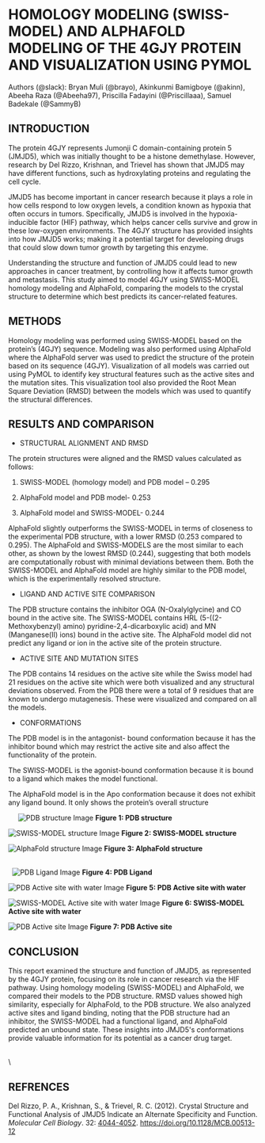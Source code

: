 # **HOMOLOGY MODELING (SWISS-MODEL) AND ALPHAFOLD MODELING OF THE 4GJY PROTEIN AND VISUALIZATION USING PYMOL**

Authors (@slack): Bryan Muli (@brayo), Akinkunmi Bamigboye (@akinn), Abeeha Raza (@Abeeha97), Priscilla Fadayini (@Priscillaaa), Samuel Badekale (@SammyB)


## **INTRODUCTION** 

The protein 4GJY represents Jumonji C domain-containing protein 5 (JMJD5), which was initially thought to be a histone demethylase. However, research by Del Rizzo, Krishnan, and Trievel has shown that JMJD5 may have different functions, such as hydroxylating proteins and regulating the cell cycle.

JMJD5 has become important in cancer research because it plays a role in how cells respond to low oxygen levels, a condition known as hypoxia that often occurs in tumors. Specifically, JMJD5 is involved in the hypoxia-inducible factor (HIF) pathway, which helps cancer cells survive and grow in these low-oxygen environments. The 4GJY structure has provided insights into how JMJD5 works; making it a potential target for developing drugs that could slow down tumor growth by targeting this enzyme.

Understanding the structure and function of JMJD5 could lead to new approaches in cancer treatment, by controlling how it affects tumor growth and metastasis. This study aimed to model 4GJY using SWISS-MODEL homology modeling and AlphaFold, comparing the models to the crystal structure to determine which best predicts its cancer-related features.


## **METHODS**

Homology modeling was performed using SWISS-MODEL based on the protein’s (4GJY) sequence. Modeling was also performed using AlphaFold where the AlphaFold server was used to predict the structure of the protein based on its sequence (4GJY). Visualization of all models was carried out using PyMOL to identify key structural features such as the active sites and the mutation sites. This visualization tool also provided the Root Mean Square Deviation (RMSD) between the models which was used to quantify the structural differences.


## **RESULTS AND COMPARISON**

- STRUCTURAL ALIGNMENT AND RMSD

The protein structures were aligned and the RMSD values calculated as follows:

1. SWISS-MODEL (homology model) and PDB model – 0.295

2. AlphaFold model and PDB model- 0.253 

3. AlphaFold model and SWISS-MODEL- 0.244

AlphaFold slightly outperforms the SWISS-MODEL in terms of closeness to the experimental PDB structure, with a lower RMSD (0.253 compared to 0.295). The AlphaFold and SWISS-MODELS are the most similar to each other, as shown by the lowest RMSD (0.244), suggesting that both models are computationally robust with minimal deviations between them. Both the SWISS-MODEL and AlphaFold model are highly similar to the PDB model, which is the experimentally resolved structure.

- LIGAND AND ACTIVE SITE COMPARISON

The PDB structure contains the inhibitor OGA (N-Oxalylglycine) and CO bound in the active site. The SWISS-MODEL contains HRL (5-((2-Methoxybenzyl) amino) pyridine-2,4-dicarboxylic acid) and MN (Manganese(II) ions) bound in the active site. The AlphaFold model did not predict any ligand or ion in the active site of the protein structure.

- ACTIVE SITE AND MUTATION SITES

The PDB contains 14 residues on the active site while the Swiss model had 21 residues on the active site which were both visualized and any structural deviations observed. From the PDB there were a total of 9 residues that are known to undergo mutagenesis. These were visualized and compared on all the models.

- CONFORMATIONS 

The PDB model is in the antagonist- bound conformation because it has the inhibitor bound which may restrict the active site and also affect the functionality of the protein.

The SWISS-MODEL is the agonist-bound conformation because it is bound to a ligand which makes the model functional.

The AlphaFold model is in the Apo conformation because it does not exhibit any ligand bound. It only shows the protein’s overall structure

    
![PDB structure Image](08C99CC2-01AF-4B17-8890-732B5975E15B.jpeg)
**Figure 1: PDB structure**

![SWISS-MODEL structure Image](BB0C38DF-CB59-483F-B4CE-69AF1249668E.jpeg)
**Figure 2: SWISS-MODEL structure**

![AlphaFold structure Image](5F161E78-A92B-4DE1-A9A4-DE537937B12A.jpeg)
**Figure 3: AlphaFold structure**

\
 
![PDB Ligand Image](72566644-7E3E-4EEC-88C0-B7D46FEB3727.png)
**Figure 4: PDB Ligand**

![PDB Active site with water Image](16309828-37DC-4794-BEC2-8B420099342B.png)
**Figure 5: PDB Active site with water**

![SWISS-MODEL Active site with water Image](DF5AF719-D03E-41C7-896B-18AC67843BCE.png)
**Figure 6: SWISS-MODEL Active site with water**

![PDB Active site Image](1BBB6D04-FD05-43FD-8084-CD6D0E896E59.png)
**Figure 7: PDB Active site**


## **CONCLUSION** 

This report examined the structure and function of JMJD5, as represented by the 4GJY protein, focusing on its role in cancer research via the HIF pathway. Using homology modeling (SWISS-MODEL) and AlphaFold, we compared their models to the PDB structure. RMSD values showed high similarity, especially for AlphaFold, to the PDB structure. We also analyzed active sites and ligand binding, noting that the PDB structure had an inhibitor, the SWISS-MODEL had a functional ligand, and AlphaFold predicted an unbound state. These insights into JMJD5's conformations provide valuable information for its potential as a cancer drug target.

\
\



## **REFRENCES**

Del Rizzo, P. A., Krishnan, S., & Trievel, R. C. (2012). Crystal Structure and Functional Analysis of JMJD5 Indicate an Alternate Specificity and Function. _Molecular Cell Biology_. 32: [4044-4052](tel:4044-4052). <https://doi.org/10.1128/MCB.00513-12> 
